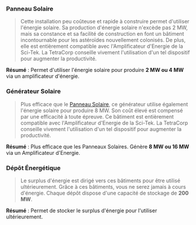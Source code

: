### Panneau Solaire
> Cette installation peu coûteuse et rapide à construire permet d'utiliser l'énergie solaire. Sa production d'énergie solaire n'excède pas 2 MW, mais sa constance et sa facilité de construction en font un bâtiment incontournable pour les astéroïdes nouvellement colonisés. De plus, elle est entièrement compatible avec l'Amplificateur d'Energie de la Sci-Tek. La TetraCorp conseille vivement l'utilisation d'un tel dispositif pour augmenter la productivité.

**Résumé** : Permet d'utiliser l'énergie solaire pour produire **2 MW ou 4 MW** via un amplificateur d'énergie.

### Générateur Solaire
> Plus efficace que le [Panneau Solaire](#panneau-solaire), ce générateur utilise également l'énergie solaire pour produire 8 MW. Son coût élevé est compensé par une efficacité à toute épreuve. Ce bâtiment est entièrement compatible avec l'Amplificateur d'Energie de la Sci-Tek. La TetraCorp conseille vivement l'utilisation d'un tel dispositif pour augmenter la productivité.

**Résumé** : Plus efficace que les Panneaux Solaires. Génère **8 MW ou 16 MW** via un Amplificateur d'Energie.

### Dépôt Énergétique
> Le surplus d'énergie est dirigé vers ces bâtiments pour être utilisé ultérieurement. Grâce à ces bâtiments, vous ne serez jamais à cours d'énergie. Chaque dépôt dispose d'une capacité de stockage de **200 MW**.

**Résumé** : Permet de stocker le surplus d'énergie pour l'utiliser ultérieurement.